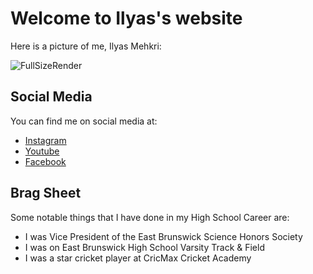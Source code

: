 
#  Welcome to Ilyas's website
Here is a picture of me, Ilyas Mehkri:

![FullSizeRender](https://user-images.githubusercontent.com/66752529/84322563-2fb87e00-ab43-11ea-8054-165c273f6654.jpg)

## Social Media
You can find me on social media at:
- [Instagram](https://www.instagram.com/ilyas24m/) 
- [Youtube](https://www.youtube.com/channel/UCcfbMduLJ7zu-j5iWBVYzvg?view_as=subscriber) 
- [Facebook](https://www.facebook.com/ilyas24m ) 

## Brag Sheet
Some notable things that I have done in my High School Career are:
- I was Vice President of the East Brunswick Science Honors Society
- I was on East Brunswick High School Varsity Track & Field
- I was a star cricket player at CricMax Cricket Academy
